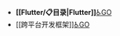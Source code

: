 - **[[Flutter/📋目录|Flutter]]**[♿GO](./Flutter/📋目录.md)
- [[跨平台开发框架]][♿GO](https://github.com/FourteenD/Note/blob/main/技术/跨平台/跨平台开发框架.md)
